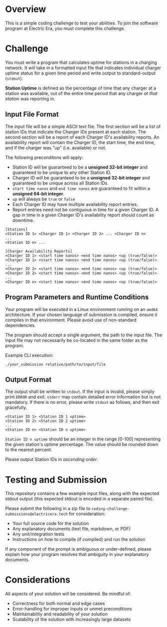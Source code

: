 # Overview

This is a simple coding challenge to test your abilities. To join the software program at Electric Era, you must complete this challenge.

# Challenge

You must write a program that calculates uptime for stations in a charging network. It will take in a formatted input file that indicates individual charger uptime status for a given time period and write output to standard-output (`stdout`).

**Station Uptime** is defined as the percentage of time that any charger at a station was available, out of the entire time period that any charger _at that station_ was reporting in.

## Input File Format

The input file will be a simple ASCII text file. The first section will be a list of station IDs that indicate the Charger IDs present at each station. The second section will be a report of each Charger ID's availability reports. An availability report will contain the Charger ID, the start time, the end time, and if the charger was "up" (i.e. available) or not.

The following preconditons will apply:

-   Station ID will be guaranteed to be a **unsigned 32-bit integer** and guaranteed to be unique to any other Station ID.
-   Charger ID will be guaranteed to be a **unsigned 32-bit integer** and guaranteed to be unique across all Station IDs.
-   `start time nanos` and `end time nanos` are guaranteed to fit within a **unsigned 64-bit integer**.
-   `up` will always be `true` or `false`
-   Each Charger ID may have multiple availability report entries.
-   Report entries need not be contiguous in time for a given Charger ID. A gap in time in a given Charger ID's availability report should count as downtime.

```
[Stations]
<Station ID 1> <Charger ID 1> <Charger ID 2> ... <Charger ID n>
...
<Station ID n> ...

[Charger Availability Reports]
<Charger ID 1> <start time nanos> <end time nanos> <up (true/false)>
<Charger ID 1> <start time nanos> <end time nanos> <up (true/false)>
...
<Charger ID 2> <start time nanos> <end time nanos> <up (true/false)>
<Charger ID 2> <start time nanos> <end time nanos> <up (true/false)>
...
<Charger ID n> <start time nanos> <end time nanos> <up (true/false)>
```

## Program Parameters and Runtime Conditions

Your program will be executed in a Linux environment running on an `amd64` architecture. If your chosen language of submission is compiled, ensure it compiles in that environment. Please avoid use of non-standard dependencies.

The program should accept a single argument, the path to the input file. The input file may not necessarily be co-located in the same folder as the program.

Example CLI execution:

```
./your_submission relative/path/to/input/file
```

## Output Format

The output shall be written to `stdout`. If the input is invalid, please simply print `ERROR` and exit. `stderr` may contain detailed error information but is not mandatory. If there is no error, please write `stdout` as follows, and then exit gracefully.

```
<Station ID 1> <Station ID 1 uptime>
<Station ID 2> <Station ID 2 uptime>
...
<Station ID n> <Station ID n uptime>
```

`Station ID n uptime` should be an integer in the range [0-100] representing the given station's uptime percentage. The value should be rounded down to the nearest percent.

Please output Station IDs in _ascending order_.

# Testing and Submission

This repository contains a few example input files, along with the expected stdout output (this expected stdout is encoded in a separate paired file).

Please submit the following in a zip file to `coding-challenge-submissions@electricera.tech` for consideration:

-   Your full source code for the solution
-   Any explanatory documents (text file, markdown, or PDF)
-   Any unit/integration tests
-   Instructions on how to compile (if compiled) and run the solution

If any component of the prompt is ambiguous or under-defined, please explain how your program resolves that ambiguity in your explanatory documents.

# Considerations

All aspects of your solution will be considered. Be mindful of:

-   Correctness for both normal and edge cases
-   Error-handling for improper inputs or unmet preconditions
-   Maintainability and readability of your solution
-   Scalability of the solution with increasingly large datasets
